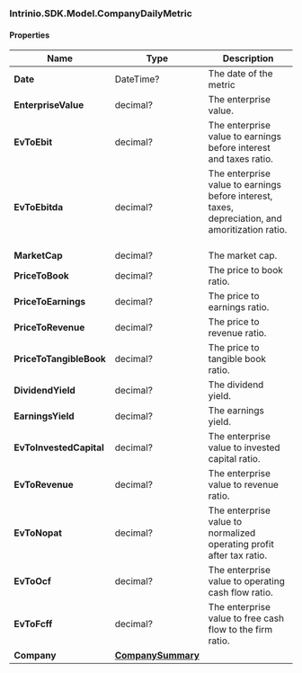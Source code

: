 [//]: # (CLASS:Intrinio.SDK.Model.CompanyDailyMetric)

[//]: # (KIND:object)

### Intrinio.SDK.Model.CompanyDailyMetric
#### Properties

[//]: # (START_DEFINITION)

Name | Type | Description
------------ | ------------- | -------------
**Date** | DateTime? | The date of the metric &nbsp;
**EnterpriseValue** | decimal? | The enterprise value. &nbsp;
**EvToEbit** | decimal? | The enterprise value to earnings before interest and taxes ratio. &nbsp;
**EvToEbitda** | decimal? | The enterprise value to earnings before interest, taxes, depreciation, and amoritization ratio. &nbsp;
**MarketCap** | decimal? | The market cap. &nbsp;
**PriceToBook** | decimal? | The price to book ratio. &nbsp;
**PriceToEarnings** | decimal? | The price to earnings ratio. &nbsp;
**PriceToRevenue** | decimal? | The price to revenue ratio. &nbsp;
**PriceToTangibleBook** | decimal? | The price to tangible book ratio. &nbsp;
**DividendYield** | decimal? | The dividend yield. &nbsp;
**EarningsYield** | decimal? | The earnings yield. &nbsp;
**EvToInvestedCapital** | decimal? | The enterprise value to invested capital ratio. &nbsp;
**EvToRevenue** | decimal? | The enterprise value to revenue ratio. &nbsp;
**EvToNopat** | decimal? | The enterprise value to normalized operating profit after tax ratio. &nbsp;
**EvToOcf** | decimal? | The enterprise value to operating cash flow ratio. &nbsp;
**EvToFcff** | decimal? | The enterprise value to free cash flow to the firm ratio. &nbsp;
**Company** | [**CompanySummary**](CompanySummary.md) |  &nbsp;

[//]: # (END_DEFINITION)


[//]: # (CONTAINED_CLASS:Intrinio.SDK.Model.CompanySummary)


